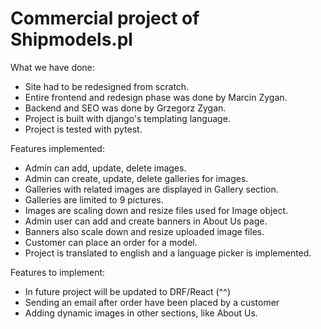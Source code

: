 # Commercial project of Shipmodels.pl

What we have done:

- Site had to be redesigned from scratch.
- Entire frontend and redesign phase was done by Marcin Zygan.
- Backend and SEO was done by Grzegorz Zygan.
- Project is built with django's templating language.
- Project is tested with pytest.

Features implemented:
- Admin can add, update, delete images.
- Admin can create, update, delete galleries for images.
- Galleries with related images are displayed in Gallery section.
- Galleries are limited to 9 pictures.
- Images are scaling down and resize files used for Image object.
- Admin user can add and create banners in About Us page.
- Banners also scale down and resize uploaded image files.
- Customer can place an order for a model.
- Project is translated to english and a language picker is implemented.

Features to implement:
- In future project will be updated to DRF/React (^^)
- Sending an email after order have been placed by a customer
- Adding dynamic images in other sections, like About Us.
